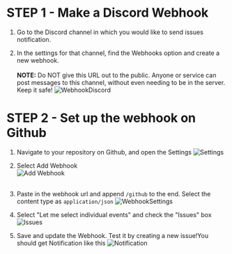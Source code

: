 # STEP 1 - Make a Discord Webhook

1. Go to the Discord channel in which you would like to send issues notification.

2. In the settings for that channel, find the Webhooks option and create a new webhook. <br><br>
  **NOTE:** Do NOT give this URL out to the public. Anyone or service can post messages to this channel, without even needing to be in the server. Keep it safe!
![WebhookDiscord](https://user-images.githubusercontent.com/84179065/198658970-6c5e5e62-c857-4b23-8759-2453ebf0c268.JPG)

# STEP 2 - Set up the webhook on Github

1. Navigate to your repository on Github, and open the Settings
![Settings](https://user-images.githubusercontent.com/84179065/198661538-3f894551-036f-4e31-b256-af8097288106.JPG)


2. Select Add Webhook <br>
![Add Webhook](https://user-images.githubusercontent.com/84179065/198669066-3b839ec5-8e77-4368-8ecb-e377eadbfc47.jpg)
<br><br>

3. Paste in the webhook url and append `/github` to the end. Select the content type as `application/json` 
![WebhookSettings](https://user-images.githubusercontent.com/84179065/198672583-d6a8c8d7-d5cc-421c-a847-e7375e5b6f64.png)


4. Select "Let me select individual events" and check the "Issues" box
![Issues](https://user-images.githubusercontent.com/84179065/198673190-fc8e5a5a-0212-49fb-a7d0-19f4f05e4db2.JPG)

5. Save and update the Webhook. Test it by creating a new issue!You should get Notification like this
![Notification](https://user-images.githubusercontent.com/84179065/198673838-dcc28e4f-bc12-42a6-a6dc-49d0a4358cb4.jpg)

